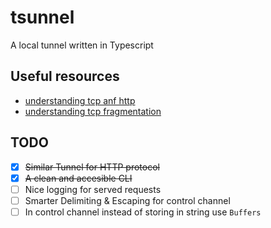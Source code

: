 # tsunnel

A local tunnel written in Typescript

## Useful resources

- [understanding tcp anf http](https://medium.com/@sesmiat/understanding-the-journey-of-http-requests-over-tcp-connections-39f32b1ca10d)
- [understanding tcp fragmentation](https://medium.com/@nikolaystoykov/build-custom-protocol-on-top-of-tcp-with-node-js-part-1-fda507d5a262)

## TODO

- [x] ~~Similar Tunnel for HTTP protocol~~
- [x] ~~A clean and accesible CLI~~
- [ ] Nice logging for served requests
- [ ] Smarter Delimiting & Escaping for control channel
- [ ] In control channel instead of storing in string use `Buffers`
